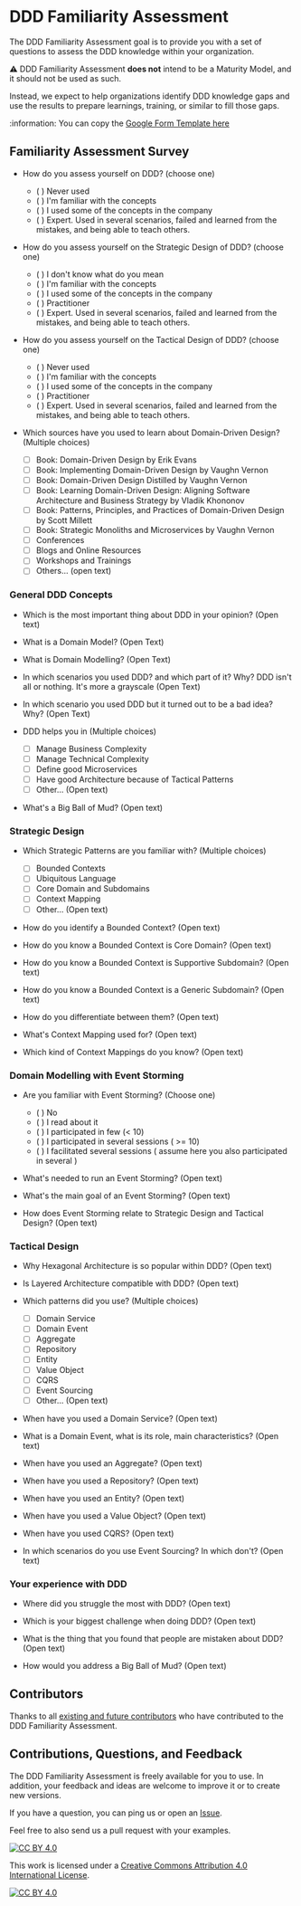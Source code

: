 # DDD Familiarity Assessment

The DDD Familiarity Assessment goal is to provide you with a set of questions to assess the DDD knowledge within your organization.

:warning: DDD Familiarity Assessment __does not__ intend to be a Maturity Model, and it should not be used as such.

Instead, we expect to help organizations identify DDD knowledge gaps and use the results to prepare learnings, training, or similar to fill those gaps.

:information: You can copy the [Google Form Template here](https://drive.google.com/drive/u/2/folders/1O14fE_xjzfWA1qQVb50JPLga_H9EDtXf)

## Familiarity Assessment Survey

- How do you assess yourself on DDD? (choose one)
  - ( ) Never used
  - ( ) I'm familiar with the concepts
  - ( ) I used some of the concepts in the company
  - ( ) Expert. Used in several scenarios, failed and learned from the mistakes, and being able to teach others.

- How do you assess yourself on the Strategic Design of DDD? (choose one)
  - ( ) I don't know what do you mean
  - ( ) I'm familiar with the concepts
  - ( ) I used some of the concepts in the company
  - ( ) Practitioner
  - ( ) Expert. Used in several scenarios, failed and learned from the mistakes, and being able to teach others.

- How do you assess yourself on the Tactical Design of DDD? (choose one)
  - ( ) Never used
  - ( ) I'm familiar with the concepts
  - ( ) I used some of the concepts in the company
  - ( ) Practitioner
  - ( ) Expert. Used in several scenarios, failed and learned from the mistakes, and being able to teach others.

- Which sources have you used to learn about Domain-Driven Design? (Multiple choices)
  - [ ] Book: Domain-Driven Design by Erik Evans
  - [ ] Book: Implementing Domain-Driven Design by Vaughn Vernon
  - [ ] Book: Domain-Driven Design Distilled by Vaughn Vernon
  - [ ] Book: Learning Domain-Driven Design: Aligning Software Architecture and Business Strategy by Vladik Khononov
  - [ ] Book: Patterns, Principles, and Practices of Domain-Driven Design by Scott Millett
  - [ ] Book: Strategic Monoliths and Microservices by Vaughn Vernon
  - [ ] Conferences
  - [ ] Blogs and Online Resources
  - [ ] Workshops and Trainings
  - [ ] Others... (open text)

### General DDD Concepts

- Which is the most important thing about DDD in your opinion? (Open text)

- What is a Domain Model? (Open Text)

- What is Domain Modelling? (Open Text)

- In which scenarios you used DDD? and which part of it? Why? DDD isn't all or nothing. It's more a grayscale (Open Text)

- In which scenario you used DDD but it turned out to be a bad idea? Why? (Open Text)

- DDD helps you in (Multiple choices)
  - [ ] Manage Business Complexity
  - [ ] Manage Technical Complexity
  - [ ] Define good Microservices
  - [ ] Have good Architecture because of Tactical Patterns
  - [ ] Other... (Open text)

- What's a Big Ball of Mud? (Open text)

### Strategic Design

- Which Strategic Patterns are you familiar with? (Multiple choices)
  - [ ] Bounded Contexts
  - [ ] Ubiquitous Language
  - [ ] Core Domain and Subdomains
  - [ ] Context Mapping
  - [ ] Other... (Open text)

- How do you identify a Bounded Context? (Open text)

- How do you know a Bounded Context is Core Domain? (Open text)

- How do you know a Bounded Context is Supportive Subdomain? (Open text)

- How do you know a Bounded Context is a Generic Subdomain? (Open text)

- How do you differentiate between them? (Open text)

- What's Context Mapping used for? (Open text)

- Which kind of Context Mappings do you know? (Open text)

### Domain Modelling with Event Storming

- Are you familiar with Event Storming? (Choose one)
  - ( ) No 
  - ( ) I read about it
  - ( ) I participated in few (< 10)
  - ( ) I participated in several sessions ( >= 10)
  - ( ) I facilitated several sessions ( assume here you also participated in several )

- What's needed to run an Event Storming? (Open text)

- What's the main goal of an Event Storming? (Open text)

- How does Event Storming relate to Strategic Design and Tactical Design? (Open text)

### Tactical Design

- Why Hexagonal Architecture is so popular within DDD? (Open text)

- Is Layered Architecture compatible with DDD? (Open text)

- Which patterns did you use? (Multiple choices)
  - [ ] Domain Service
  - [ ] Domain Event
  - [ ] Aggregate
  - [ ] Repository
  - [ ] Entity
  - [ ] Value Object
  - [ ] CQRS
  - [ ] Event Sourcing
  - [ ] Other... (Open text)

- When have you used a Domain Service? (Open text)

- What is a Domain Event, what is its role, main characteristics? (Open text)

- When have you used an Aggregate? (Open text)

- When have you used a Repository? (Open text)

- When have you used an Entity? (Open text)

- When have you used a Value Object? (Open text)

- When have you used CQRS? (Open text)

- In which scenarios do you use Event Sourcing? In which don't? (Open text)
### Your experience with DDD

- Where did you struggle the most with DDD? (Open text)

- Which is your biggest challenge when doing DDD? (Open text)

- What is the thing that you found that people are mistaken about DDD? (Open text)

- How would you address a Big Ball of Mud? (Open text)

## Contributors

Thanks to all [existing and future contributors](https://github.com/ddd-crew/ddd-familiarity-assessment/graphs/contributors) who have contributed to the DDD Familiarity Assessment.

## Contributions, Questions, and Feedback

The DDD Familiarity Assessment is freely available for you to use. In addition, your feedback and ideas are welcome to improve it or to create new versions.

If you have a question, you can ping us or open an [Issue](https://github.com/ddd-crew/ddd-familiarity-assessment/issues/new/choose).

Feel free to also send us a pull request with your examples.

[![CC BY 4.0][cc-by-shield]][cc-by]

This work is licensed under a [Creative Commons Attribution 4.0 International
License][cc-by].

[![CC BY 4.0][cc-by-image]][cc-by]

[cc-by]: http://creativecommons.org/licenses/by/4.0/
[cc-by-image]: https://i.creativecommons.org/l/by/4.0/88x31.png
[cc-by-shield]: https://img.shields.io/badge/License-CC%20BY%204.0-lightgrey.svg
